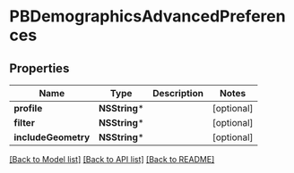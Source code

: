# PBDemographicsAdvancedPreferences

## Properties
Name | Type | Description | Notes
------------ | ------------- | ------------- | -------------
**profile** | **NSString*** |  | [optional] 
**filter** | **NSString*** |  | [optional] 
**includeGeometry** | **NSString*** |  | [optional] 

[[Back to Model list]](../README.md#documentation-for-models) [[Back to API list]](../README.md#documentation-for-api-endpoints) [[Back to README]](../README.md)


